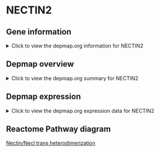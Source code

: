 <h1>NECTIN2</h1>

<h2>Gene information</h2>
<details>
  <summary>Click to view the depmap.org information for NECTIN2</summary>
  <iframe src="https://depmap.org/portal/gene/NECTIN2?tab=about" style="border:none;width:100%;height:800px"></iframe>
</details>

<h2>Depmap overview</h2>
<details>
  <summary>Click to view the depmap.org summary for NECTIN2</summary>
  <iframe src="https://depmap.org/portal/gene/NECTIN2?tab=overview" style="border:none;width:100%;height:800px"></iframe>
</details>

<h2>Depmap expression</h2>
<details>
  <summary>Click to view the depmap.org expression data for NECTIN2</summary>
  <iframe src="https://depmap.org/portal/gene/NECTIN2?tab=characterization" style="border:none;width:100%;height:800px"></iframe>
</details>



<h2>Reactome Pathway diagram</h2>
<a href="https://reactome.org/PathwayBrowser/#/R-HSA-420597" target="_BLANK">Nectin/Necl  trans heterodimerization</a>



